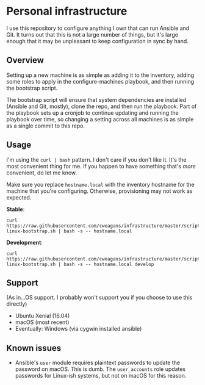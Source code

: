 # Personal infrastructure

I use this repository to configure anything I own that can run Ansible and Git.
It turns out that this is not a large number of things, but it's large enough
that it may be unpleasant to keep configuration in sync by hand.

## Overview

Setting up a new machine is as simple as adding it to the inventory, adding some
roles to apply in the configure-machines playbook, and then running the bootstrap
script.

The bootstrap script will ensure that system dependencies are installed (Ansible
and Git, mostly), clone the repo, and then run the playbook. Part of the playbook
sets up a cronjob to continue updating and running the playbook over time, so
changing a setting across all machines is as simple as a single commit to this
repo.

## Usage

I'm using the `curl | bash` pattern. I don't care if you don't like it. It's the
most convenient thing for me. If you happen to have something that's *more*
convenient, do let me know.

Make sure you replace `hostname.local` with the inventory hostname for the machine
that you're configuring. Otherwise, provisioning may not work as expected.

**Stable**:

```
curl https://raw.githubusercontent.com/cweagans/infrastructure/master/scripts/mac-linux-bootstrap.sh | bash -s -- hostname.local
```

**Development**:

```
curl https://raw.githubusercontent.com/cweagans/infrastructure/master/scripts/mac-linux-bootstrap.sh | bash -s -- hostname.local develop
```

## Support

(As in...OS support. I probably won't support you if you choose to use this directly)

  * Ubuntu Xenial (16.04)
  * macOS (most recent)
  * Eventually: Windows (via cygwin installed ansible)

## Known issues

* Ansible's `user` module requires plaintext passwords to update the password on
  macOS. This is dumb. The `user_accounts` role updates passwords for Linux-ish
  systems, but not on macOS for this reason.
